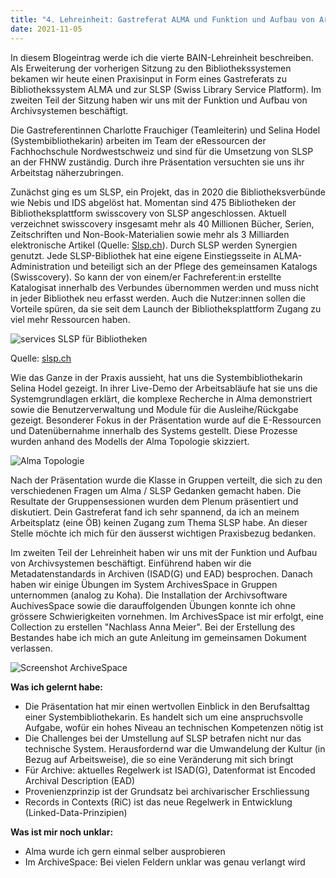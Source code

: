```yaml
---
title: "4. Lehreinheit: Gastreferat ALMA und Funktion und Aufbau von Archivsystemen 1/2"
date: 2021-11-05
---
```


In diesem Blogeintrag werde ich die vierte BAIN-Lehreinheit beschreiben. Als Erweiterung der vorherigen Sitzung zu den Bibliothekssystemen bekamen wir heute einen Praxisinput in Form eines Gastreferats zu Bibliothekssystem ALMA und zur SLSP (Swiss Library Service Platform). Im zweiten Teil der Sitzung haben wir uns mit der Funktion und Aufbau von Archivsystemen beschäftigt.

Die Gastreferentinnen Charlotte Frauchiger (Teamleiterin) und Selina Hodel (Systembibliothekarin) arbeiten im Team der eRessourcen der Fachhochschule Nordwestschweiz und sind für die Umsetzung von SLSP an der FHNW zuständig. Durch ihre Präsentation versuchten sie uns ihr Arbeitstag näherzubringen. 

Zunächst ging es um SLSP, ein Projekt, das in 2020 die Bibliotheksverbünde wie Nebis und IDS abgelöst hat. Momentan sind 475 Bibliotheken der Bibliotheksplattform swisscovery von SLSP angeschlossen. Aktuell verzeichnet swisscovery insgesamt mehr als 40 Millionen Bücher, Serien, Zeitschriften und Non-Book-Materialien sowie mehr als 3 Milliarden elektronische Artikel (Quelle: [Slsp.ch](https://slsp.ch/de/about)). Durch SLSP werden Synergien genutzt. Jede SLSP-Bibliothek hat eine eigene Einstiegsseite in ALMA-Administration und beteiligt sich an der Pflege des gemeinsamen Katalogs (Swisscovery). So kann der von einem/er Fachreferent:in erstellte Katalogisat innerhalb des Verbundes übernommen werden und muss nicht in jeder Bibliothek neu erfasst werden. Auch die Nutzer:innen sollen die Vorteile spüren, da sie seit dem Launch der Bibliotheksplattform Zugang zu viel mehr Ressourcen haben. 


![services SLSP für Bibliotheken](https://user-images.githubusercontent.com/90787729/149674371-1db81700-bb79-4c95-a588-7ac42ec3a435.JPG)


Quelle: [slsp.ch](https://slsp.ch/de/services) 


Wie das Ganze in der Praxis aussieht, hat uns die Systembibliothekarin Selina Hodel gezeigt. In ihrer Live-Demo der Arbeitsabläufe hat sie uns die Systemgrundlagen erklärt, die komplexe Recherche in Alma demonstriert sowie die Benutzerverwaltung und Module für die Ausleihe/Rückgabe gezeigt. Besonderer Fokus in der Präsentation wurde auf die E-Ressourcen und Datenübernahme innerhalb des Systems gestellt. Diese Prozesse wurden anhand des Modells der Alma Topologie skizziert. 


![Alma Topologie](https://user-images.githubusercontent.com/90787729/149674474-1735eae5-9078-4754-b7be-66fba47e9805.jpg)


Nach der Präsentation wurde die Klasse in Gruppen verteilt, die sich zu den verschiedenen Fragen um Alma / SLSP Gedanken gemacht haben. Die Resultate der Gruppensessionen wurden dem Plenum präsentiert und diskutiert. Dein Gastreferat fand ich sehr spannend, da ich an meinem Arbeitsplatz (eine ÖB) keinen Zugang zum Thema SLSP habe. An dieser Stelle möchte ich mich für den äusserst wichtigen Praxisbezug bedanken.  

Im zweiten Teil der Lehreinheit haben wir uns mit der Funktion und Aufbau von Archivsystemen beschäftigt. Einführend haben wir die Metadatenstandards in Archiven (ISAD(G) und EAD) besprochen. Danach haben wir einige Übungen im System ArchivesSpace  in Gruppen unternommen (analog zu Koha). 
Die Installation der Archivsoftware AuchivesSpace sowie die darauffolgenden Übungen konnte ich ohne grössere Schwierigkeiten vornehmen. Im ArchivesSpace ist mir erfolgt, eine Collection zu erstellen "Nachlass Anna Meier". Bei der Erstellung des Bestandes habe ich mich an gute Anleitung im gemeinsamen Dokument verlassen. 

![Screenshot ArchiveSpace](https://user-images.githubusercontent.com/90787729/149674425-9e746dce-3246-4b90-8939-4e245e14f1fa.png)

**Was ich gelernt habe:**
-	Die Präsentation hat mir einen wertvollen Einblick in den Berufsalttag einer Systembibliothekarin. Es handelt sich um eine anspruchsvolle Aufgabe, wofür ein hohes Niveau an technischen Kompetenzen nötig ist
-	Die Challenges bei der Umstellung auf SLSP betrafen nicht nur das technische System. Herausfordernd war die Umwandelung der Kultur (in Bezug auf Arbeitsweise), die so eine Veränderung mit sich bringt
-	Für Archive: aktuelles Regelwerk ist ISAD(G), Datenformat ist Encoded Archival Description (EAD)
-	Provenienzprinzip ist der Grundsatz bei archivarischer Erschliessung
-	Records in Contexts (RiC) ist das neue Regelwerk in Entwicklung (Linked-Data-Prinzipien)

**Was ist mir noch unklar:**
-	Alma wurde ich gern einmal selber ausprobieren 
-	Im ArchiveSpace: Bei vielen Feldern unklar was genau verlangt wird





